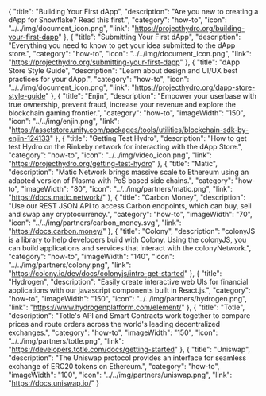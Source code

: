 {
  "title": "Building Your First dApp",
  "description": "Are you new to creating a dApp for Snowflake? Read this first.",
  "category": "how-to",
  "icon": "../../img/document_icon.png",
  "link": "https://projecthydro.org/building-your-first-dapp"
},
{
  "title": "Submitting Your First dApp",
  "description": "Everything you need to know to get your idea submitted to the dApp store.",
  "category": "how-to",
  "icon": "../../img/document_icon.png",
  "link": "https://projecthydro.org/submitting-your-first-dapp"
},
{
  "title": "dApp Store Style Guide",
  "description": "Learn about design and UI/UX best practices for your dApp.",
  "category": "how-to",
  "icon": "../../img/document_icon.png",
  "link": "https://projecthydro.org/dapp-store-style-guide"
},
{
  "title": "Enjin",
  "description": "Empower your userbase with true ownership, prevent fraud, increase your revenue and explore the blockchain gaming frontier.",
  "category": "how-to",
  "imageWidth": "150",
  "icon": "../../img/enjin.png",
  "link": "https://assetstore.unity.com/packages/tools/utilities/blockchain-sdk-by-enjin-124133"
},
{
  "title": "Getting Test Hydro",
  "description": "How to get test Hydro on the Rinkeby network for interacting with the dApp Store.",
  "category": "how-to",
  "icon": "../../img/video_icon.png",
  "link": "https://projecthydro.org/getting-test-hydro"
},
{
  "title": "Matic",
  "description": "Matic Network brings massive scale to Ethereum using an adapted version of Plasma with PoS based side chains.",
  "category": "how-to",
  "imageWidth": "80",
  "icon": "../../img/partners/matic.png",
  "link": "https://docs.matic.network/"
},
{
  "title": "Carbon Money",
  "description": "Use our REST JSON API to access Carbon endpoints, which can buy, sell and swap any cryptocurrency.",
  "category": "how-to",
  "imageWidth": "70",
  "icon": "../../img/partners/carbon_money.svg",
  "link": "https://docs.carbon.money/"
},
{
  "title": "Colony",
  "description": "colonyJS is a library to help developers build with Colony. Using the colonyJS, you can build applications and services that interact with the colonyNetwork.",
  "category": "how-to",
  "imageWidth": "140",
  "icon": "../../img/partners/colony.png",
  "link": "https://colony.io/dev/docs/colonyjs/intro-get-started"
},
{
  "title": "Hydrogen",
  "description": "Easily create interactive web UIs for financial applications with our javascript components built in React.js.",
  "category": "how-to",
  "imageWidth": "150",
  "icon": "../../img/partners/hydrogen.png",
  "link": "https://www.hydrogenplatform.com/element/"
},
{
  "title": "Totle",
  "description": "Totle's API and Smart Contracts work together to compare prices and route orders across the world's leading decentralized exchanges.",
  "category": "how-to",
  "imageWidth": "150",
  "icon": "../../img/partners/totle.png",
  "link": "https://developers.totle.com/docs/getting-started"
},
{
  "title": "Uniswap",
  "description": "The Uniswap protocol provides an interface for seamless exchange of ERC20 tokens on Ethereum.",
  "category": "how-to",
  "imageWidth": "100",
  "icon": "../../img/partners/uniswap.png",
  "link": "https://docs.uniswap.io/"
}

